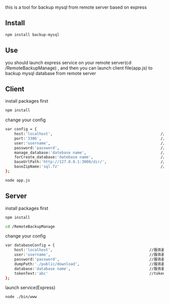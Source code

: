 this is a tool for backup mysql from remote server based on express
## Install
```sh
npm install backup-mysql
```

## Use
you should launch express service on your remote server(cd /RemoteBackupManage) , and then you can launch client file(app.js) to backup mysql database from remote server

## Client
install packages first
```sh
npm install
```
change your config
```sh
var config = {
    host:'localhost',                                                //数据库主机名称，此处为客户端 一般为localhost
    port:'3306',                                                     //数据库端口号，一般为3306
    user:'username',                                                 //数据库用户名
    password:'password',                                             //数据库密码
    manage_database:'datebase name',                                 //想要执行导入的数据库名称
    forCreate_database:'datebase name',                              //填写一个本地存在的数据库名称（不会对其进行任何操作）
    baseUrlPath:'http://127.0.0.1:3000/dir/',                        //在启动express的时候的基本服务地址（不加具体接口名称）
    baseZipName:'sql.7z'                                             //压缩文件名称，可以不用修改
};
```

```sh
node app.js
```
## Server
install packages first
```sh
npm install
```
```sh
cd /RemoteBackupManage
```
change your config
```sh
var databaseConfig = {
    host:'localhost',                                           //服务器下mysql的主机名称，一般为localhost
    user:'username',                                            //服务器下mysql用户名
    password:'password',                                        //服务器下mysql密码
    dumpPath:'./public/download',                               //服务器端文件操作目录，必须保证有这个文件夹且为空
    database:'database name',                                   //服务器数据库名称
    tokenText:'abc'                                             //token值 可以任意修改
};
```
launch service(Express)
```sh
node ./bin/www
```
